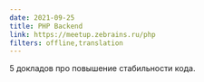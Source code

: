 ```yaml
---
date: 2021-09-25
title: PHP Backend
link: https://meetup.zebrains.ru/php
filters: offline,translation
---
```


5 докладов про повышение стабильности кода.
